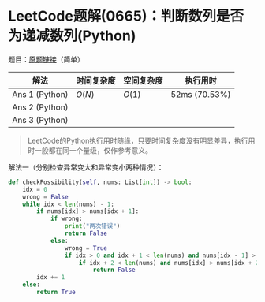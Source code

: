 # LeetCode题解(0665)：判断数列是否为递减数列(Python)

题目：[原题链接](https://leetcode-cn.com/problems/non-decreasing-array/)（简单）

| 解法           | 时间复杂度 | 空间复杂度 | 执行用时      |
| -------------- | ---------- | ---------- | ------------- |
| Ans 1 (Python) | $O(N)$     | $O(1)$     | 52ms (70.53%) |
| Ans 2 (Python) |            |            |               |
| Ans 3 (Python) |            |            |               |

>  LeetCode的Python执行用时随缘，只要时间复杂度没有明显差异，执行用时一般都在同一个量级，仅作参考意义。

解法一（分别检查异常变大和异常变小两种情况）：

```python
def checkPossibility(self, nums: List[int]) -> bool:
    idx = 0
    wrong = False
    while idx < len(nums) - 1:
        if nums[idx] > nums[idx + 1]:
            if wrong:
                print("两次错误")
                return False
            else:
                wrong = True
                if idx > 0 and idx + 1 < len(nums) and nums[idx - 1] > nums[idx + 1]:
                    if idx + 2 < len(nums) and nums[idx] > nums[idx + 2]:
                        return False
        idx += 1
    else:
        return True
```